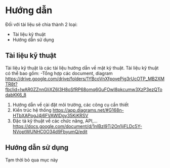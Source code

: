 # Hướng dẫn

Đối với tài liệu sẽ chia thành 2 loại:

- Tài liệu kỹ thuật
- Hướng dẫn sử dụng

## Tài liệu kỹ thuật

Tài liệu kỹ thuật là các tài liệu hướng dẫn về mặt kỹ thuật. Tài liệu kỹ thuật có thể bao gồm:
-Tổng hợp các document, diagram
https://drive.google.com/drive/folders/1YBcoVnXfpovePjg3rUcOTP_MB2XMTR8t?fbclid=IwAR0ZZnnGliXZ6l3H8oSfRP68omq6GuFOwI8pkcumw3XzP3ezQTodabKK6_8
1. Hướng dẫn về cài đặt môi trường, các công cụ cần thiết
2. Kiến trúc hệ thống
   https://app.diagrams.net/#G168n-HTbXAPpgJ4j6FVAWlDgy35KjKRSV
3. Đặc tả kỹ thuật về các chức năng, API,...
   https://docs.google.com/document/d/1nIBzI9Tj2On1jiFLDc5Y-NVoptWUNHC0O34d9FbyumQ/edit
## Hướng dẫn sử dụng

Tạm thời bỏ qua mục này